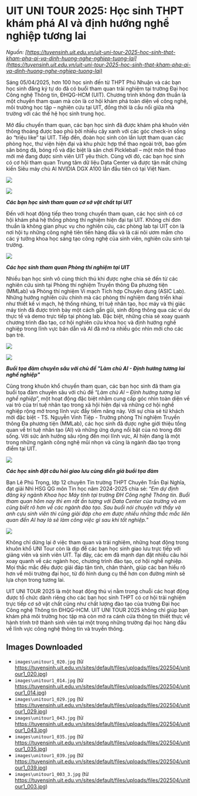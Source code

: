 # UIT UNI TOUR 2025: Học sinh THPT khám phá AI và định hướng nghề nghiệp tương lai

_Nguồn: [https://tuyensinh.uit.edu.vn/uit-uni-tour-2025-hoc-sinh-thpt-kham-pha-ai-va-dinh-huong-nghe-nghiep-tuong-lai](https://tuyensinh.uit.edu.vn/uit-uni-tour-2025-hoc-sinh-thpt-kham-pha-ai-va-dinh-huong-nghe-nghiep-tuong-lai)_

Sáng 05/04/2025, hơn 100 học sinh đến từ THPT Phú Nhuận và các bạn học sinh đăng ký tự do đã có buổi tham quan trải nghiệm tại trường Đại học Công nghệ Thông tin, ĐHQG-HCM (UIT). Chương trình không đơn thuần là một chuyến tham quan mà còn là cơ hội khám phá toàn diện về công nghệ, môi trường học tập – nghiên cứu tại UIT, đồng thời là cầu nối giữa nhà trường với các thế hệ học sinh trung học.

Mở đầu chuyến tham quan, các bạn học sinh đã được khám phá khuôn viên thông thoáng được bao phủ bởi nhiều cây xanh với các góc check-in sống ảo “triệu like” tại UIT. Tiếp đến, đoàn học sinh còn lần lượt tham quan các phòng học, thư viện hiện đại và khu phức hợp thể thao ngoài trời, bao gồm sân bóng đá, bóng rổ và đặc biệt là sân chơi Pickleball – một môn thể thao mới mẻ đang được sinh viên UIT yêu thích. Cùng với đó, các bạn học sinh có cơ hội tham quan Trung tâm dữ liệu Data Center và được tận mắt chứng kiến Siêu máy chủ AI NVIDIA DGX A100 lần đầu tiên có tại Việt Nam.

![](images\unitour1_020.jpg)

![](images\unitour1_014.jpg)

***Các bạn học sinh tham quan cơ sở vật chất tại UIT***

Đến với hoạt động tiếp theo trong chuyến tham quan, các học sinh có cơ hội khám phá hệ thống phòng thí nghiệm hiện đại tại UIT. Không chỉ đơn thuần là không gian phục vụ cho nghiên cứu, các phòng lab tại UIT còn là nơi hội tụ những công nghệ tiên tiến hàng đầu và là cái nôi ươm mầm cho các ý tưởng khoa học sáng tạo công nghệ của sinh viên, nghiên cứu sinh tại trường.

![](images\unitour1_029.jpg)

***Các học sinh tham quan Phòng thí nghiệm tại UIT***

Nhiều bạn học sinh vô cùng thích thú khi được nghe chia sẻ đến từ các nghiên cứu sinh tại Phòng thí nghiệm Truyền thông Đa phương tiện (MMLab) và Phòng thí nghiệm Vi mạch Tích hợp Chuyên dụng (ASIC Lab). Những hướng nghiên cứu chính mà các phòng thí nghiệm đang triển khai như thiết kế vi mạch, hệ thống nhúng, trí tuệ nhân tạo, học máy và thị giác máy tính đã được trình bày một cách gần gũi, sinh động thông qua các ví dụ thực tế và demo trực tiếp tại phòng lab. Đặc biệt, những chia sẻ xoay quanh chương trình đào tạo, cơ hội nghiên cứu khoa học và định hướng nghề nghiệp trong lĩnh vực bán dẫn và AI đã mở ra nhiều góc nhìn mới cho các bạn trẻ.

![](images\unitour1_043.jpg)

![](images\unitour1_035.jpg)

***Buổi tọa đàm chuyên sâu với chủ đề "Làm chủ AI - Định hướng tương lai nghề nghiệp"***

Cũng trong khuôn khổ chuyến tham quan, các bạn học sinh đã tham gia buổi tọa đàm chuyên sâu với chủ đề “*Làm chủ AI – Định hướng tương lai nghề nghiệp*”, một hoạt động đặc biệt nhằm cung cấp góc nhìn toàn diện về vai trò của trí tuệ nhân tạo trong xã hội hiện đại và những cơ hội nghề nghiệp rộng mở trong lĩnh vực đầy tiềm năng này. Với sự chia sẻ từ khách mời đặc biệt - TS. Nguyễn Vinh Tiệp - Trưởng phòng Thí nghiệm Truyền thông Đa phương tiện (MMLab), các học sinh đã được nghe giới thiệu tổng quan về trí tuệ nhân tạo (AI) và những ứng dụng nổi bật của nó trong đời sống. Với sức ảnh hưởng sâu rộng đến mọi lĩnh vực, AI hiện đang là một trong những ngành công nghệ mũi nhọn và cũng là ngành đào tạo trọng điểm tại UIT.

![](images\unitour1_039.jpg)

***Các học sinh đặt câu hỏi giao lưu cùng diễn giả buổi tọa đàm***

Bạn Lê Phú Trọng, lớp 12 chuyên Tin trường THPT Chuyên Trần Đại Nghĩa, đạt giải Nhì HSG QG môn Tin học năm 2024-2025 chia sẻ: “*Em dự định đăng ký ngành Khoa học Máy tính tại trường ĐH Công nghệ Thông tin. Buổi tham quan hôm nay thì em rất ấn tượng với Data Center của trường và em cũng biết rõ hơn về các ngành đào tạo. Sau buổi nói chuyện với thầy và anh cựu sinh viên thì cũng giải đáp cho em được nhiều những thắc mắc liên quan đến AI hay là sẽ làm công việc gì sau khi tốt nghiệp.*”

![](images\unitour1_003_3.jpg)

Không chỉ dừng lại ở việc tham quan và trải nghiệm, những hoạt động trong khuôn khổ UNI Tour còn là dịp để các bạn học sinh giao lưu trực tiếp với giảng viên và sinh viên UIT. Tại đây, các em đã mạnh dạn đặt nhiều câu hỏi xoay quanh về các ngành học, chương trình đào tạo, cơ hội nghề nghiệp. Mọi thắc mắc đều được giải đáp tận tình, chân thành, giúp các bạn hiểu rõ hơn về môi trường đại học, từ đó hình dung cụ thể hơn con đường mình sẽ lựa chọn trong tương lai.

UIT UNI TOUR 2025 là một hoạt động thú vị nằm trong chuỗi các hoạt động được tổ chức dành riêng cho các bạn học sinh THPT có cơ hội trải nghiệm trực tiếp cơ sở vật chất cũng như chất lượng đào tạo của trường Đại học Công nghệ Thông tin ĐHQG-HCM. UIT UNI TOUR 2025 không chỉ giúp bạn khám phá môi trường học tập mà còn mở ra cánh cửa thông tin thiết thực về hành trình trở thành sinh viên tại một trong những trường đại học hàng đầu về lĩnh vực công nghệ thông tin và truyền thông.

## Images Downloaded

- `images\unitour1_020.jpg` (từ https://tuyensinh.uit.edu.vn/sites/default/files/uploads/files/202504/unitour1_020.jpg)
- `images\unitour1_014.jpg` (từ https://tuyensinh.uit.edu.vn/sites/default/files/uploads/files/202504/unitour1_014.jpg)
- `images\unitour1_029.jpg` (từ https://tuyensinh.uit.edu.vn/sites/default/files/uploads/files/202504/unitour1_029.jpg)
- `images\unitour1_043.jpg` (từ https://tuyensinh.uit.edu.vn/sites/default/files/uploads/files/202504/unitour1_043.jpg)
- `images\unitour1_035.jpg` (từ https://tuyensinh.uit.edu.vn/sites/default/files/uploads/files/202504/unitour1_035.jpg)
- `images\unitour1_039.jpg` (từ https://tuyensinh.uit.edu.vn/sites/default/files/uploads/files/202504/unitour1_039.jpg)
- `images\unitour1_003_3.jpg` (từ https://tuyensinh.uit.edu.vn/sites/default/files/uploads/files/202504/unitour1_003.jpg)
